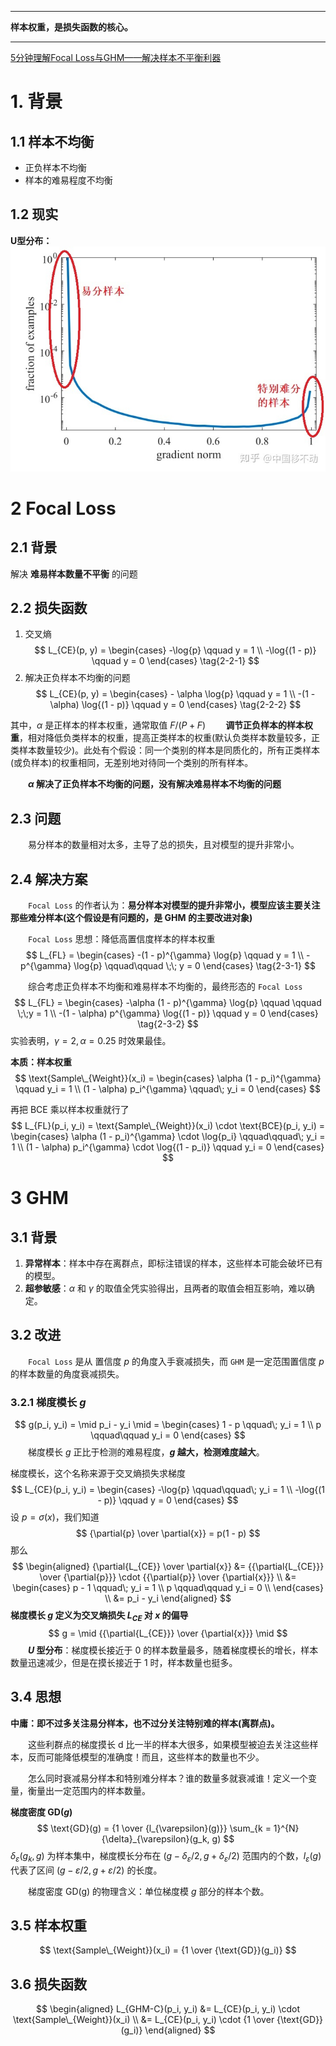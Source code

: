 
--------------------------------

**样本权重，是损失函数的核心。**

--------------------------------

[5分钟理解Focal Loss与GHM——解决样本不平衡利器](https://zhuanlan.zhihu.com/p/80594704)

# 1. 背景
## 1.1 样本不均衡
+ 正负样本不均衡
+ 样本的难易程度不均衡
## 1.2 现实
**U型分布：**
![image](图片/样本分布.jpg)



# 2 Focal Loss
## 2.1 背景
解决 **难易样本数量不平衡** 的问题
## 2.2 损失函数
1. 交叉熵
$$
L_{CE}(p, y) =
    \begin{cases}
        -\log{p}        \qquad y = 1    \\
        -\log{(1 - p)}  \qquad y = 0
    \end{cases}     \tag{2-2-1}
$$
2. 解决正负样本不均衡的问题
$$
L_{CE}(p, y) = \begin{cases}
                    - \alpha \log{p}    \qquad y = 1    \\
                    -(1 - \alpha) \log{(1 - p)} \qquad y = 0
               \end{cases}      \tag{2-2-2}
$$

其中，$\alpha$ 是正样本的样本权重，通常取值 $F/(P + F)$
&emsp;&emsp;**调节正负样本的样本权重**，相对降低负类样本的权重，提高正类样本的权重(默认负类样本数量较多，正类样本数量较少)。此处有个假设：同一个类别的样本是同质化的，所有正类样本(或负样本)的权重相同，无差别地对待同一个类别的所有样本。

&emsp;&emsp;**$\alpha$ 解决了正负样本不均衡的问题，没有解决难易样本不均衡的问题**
## 2.3 问题
&emsp;&emsp;易分样本的数量相对太多，主导了总的损失，且对模型的提升非常小。
## 2.4 解决方案
&emsp;&emsp;`Focal Loss` 的作者认为：**易分样本对模型的提升非常小，模型应该主要关注那些难分样本(这个假设是有问题的，是 GHM 的主要改进对象)**

&emsp;&emsp;`Focal Loss` 思想：降低高置信度样本的样本权重
$$
L_{FL} = \begin{cases}
            -(1 - p)^{\gamma} \log{p}  \qquad y = 1    \\
            -p^{\gamma} \log{p} \qquad\qquad \;\; y = 0
            \end{cases} \tag{2-3-1}
$$

&emsp;&emsp;综合考虑正负样本不均衡和难易样本不均衡的，最终形态的 `Focal Loss`
$$
L_{FL} =    \begin{cases}
                -\alpha (1 - p)^{\gamma} \log{p}    \qquad \qquad \;\;y = 1    \\
                -(1 - \alpha) p^{\gamma} \log{(1 - p)}  \qquad y = 0
            \end{cases}     \tag{2-3-2}
$$
实验表明，$\gamma = 2, \alpha = 0.25$ 时效果最佳。

**本质：样本权重**
$$
\text{Sample\_{Weight}}(x_i) =
    \begin{cases}
        \alpha (1 - p_i)^{\gamma} \qquad y_i = 1    \\
        (1 - \alpha) p_i^{\gamma} \qquad\; y_i = 0
    \end{cases}
$$

再把 $\text{BCE}$ 乘以样本权重就行了
$$
L_{FL}(p_i, y_i) = \text{Sample\_{Weight}}(x_i) \cdot \text{BCE}(p_i, y_i) =
                    \begin{cases}
                        \alpha (1 - p_i)^{\gamma} \cdot \log{p_i} \qquad\qquad\; y_i = 1    \\
                        (1 - \alpha) p_i^{\gamma} \cdot \log{(1 - p_i)} \qquad y_i = 0
                    \end{cases}
$$

# 3 GHM
## 3.1 背景
1. **异常样本**：样本中存在离群点，即标注错误的样本，这些样本可能会破坏已有的模型。
2. **超参敏感**：$\alpha$ 和 $\gamma$ 的取值全凭实验得出，且两者的取值会相互影响，难以确定。
## 3.2 改进
&emsp;&emsp;`Focal Loss` 是从 置信度 $p$ 的角度入手衰减损失，而 `GHM` 是一定范围置信度 $p$ 的样本数量的角度衰减损失。
### 3.2.1 梯度模长 $g$
$$
g(p_i, y_i) = \mid p_i - y_i \mid =
    \begin{cases}
        1 - p   \qquad\; y_i = 1    \\
        p       \qquad\qquad y_i = 0
    \end{cases}
$$
&emsp;&emsp;梯度模长 $g$ 正比于检测的难易程度，**$g$ 越大，检测难度越大**。

梯度模长，这个名称来源于交叉熵损失求梯度
$$
L_{CE}(p_i, y_i) = \begin{cases}
                        -\log{p}    \qquad\qquad\;  y_i = 1    \\
                        -\log{(1 - p)}  \qquad y = 0
                    \end{cases}
$$
设 $p = \sigma(x)$，我们知道
$$
{\partial{p} \over \partial{x}} = p(1 - p)
$$
那么
$$
\begin{aligned}
{\partial{L_{CE}} \over \partial{x}} &= {{\partial{L_{CE}}} \over {\partial{p}}} \cdot {{\partial{p}} \over {\partial{x}}}  \\
                                    &= \begin{cases}
                                        p - 1   \qquad\; y_i = 1  \\
                                        p       \qquad\qquad y_i = 0 \\
                                    \end{cases} \\
    &= p_i - y_i
\end{aligned}
$$
**梯度模长 $g$ 定义为交叉熵损失 ${L_{CE}}$ 对 $x$ 的偏导**
$$
g = \mid
        {{\partial{L_{CE}}} \over {\partial{x}}}
    \mid
$$
&emsp;&emsp;**$U$ 型分布**：梯度模长接近于 $0$ 的样本数量最多，随着梯度模长的增长，样本数量迅速减少，但是在摸长接近于 $1$ 时，样本数量也挺多。
## 3.4 思想
**中庸：即不过多关注易分样本，也不过分关注特别难的样本(离群点)。**

&emsp;&emsp;这些利群点的梯度摸长 d 比一半的样本大很多，如果模型被迫去关注这些样本，反而可能降低模型的准确度！而且，这些样本的数量也不少。

&emsp;&emsp;怎么同时衰减易分样本和特别难分样本？谁的数量多就衰减谁！定义一个变量，衡量出一定范围内的样本数量。

**梯度密度 $\text{GD}(g)$**
$$
\text{GD}(g) = {1 \over {l_{\varepsilon}(g)}} \sum_{k = 1}^{N}{\delta}_{\varepsilon}(g_k, g)
$$
${\delta}_{\varepsilon}(g_k, g)$ 为样本集中，梯度模长分布在 $(g - {\delta}_{\varepsilon} / 2, g + {\delta}_{\varepsilon} / 2)$ 范围内的个数，${l_{\varepsilon}(g)}$ 代表了区间 $(g - \varepsilon / 2, g + \varepsilon / 2)$ 的长度。

&emsp;&emsp;梯度密度 $\text{GD(g)}$ 的物理含义：单位梯度模 $g$ 部分的样本个数。
## 3.5 样本权重
$$
\text{Sample\_{Weight}}(x_i) = {1 \over {\text{GD}}(g_i)}
$$
## 3.6 损失函数
$$
\begin{aligned}
L_{GHM-C}(p_i, y_i) &= L_{CE}(p_i, y_i) \cdot \text{Sample\_{Weight}}(x_i)  \\
                    &= L_{CE}(p_i, y_i) \cdot {1 \over {\text{GD}}(g_i)}
\end{aligned}
$$
